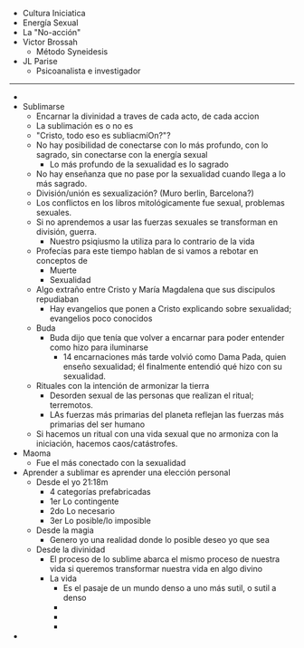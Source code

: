 - Cultura Iniciatica
- Energía Sexual
- La "No-acción"
- Victor Brossah
	- Método Syneidesis
- JL Parise
	- Psicoanalista e investigador
- ---
-
- Sublimarse
	- Encarnar la divinidad a traves de cada acto, de cada accion
	- La sublimación es o no es
	- "Cristo, todo eso es subliacmíOn?"?
	- No hay posibilidad de conectarse con lo más profundo, con lo sagrado, sin conectarse con la energía sexual
		- Lo más profundo de la sexualidad es lo sagrado
	- No hay enseñanza que no pase por la sexualidad cuando llega a lo más sagrado.
	- División/unión es sexualización? (Muro berlin, Barcelona?)
	- Los conflictos en los libros mitológicamente fue sexual, problemas sexuales.
	- Si no aprendemos a usar las fuerzas sexuales se transforman en división, guerra.
		- Nuestro psiqiusmo la utiliza para lo contrario de la vida
	- Profecías para este tiempo hablan de si vamos a rebotar en conceptos de
		- Muerte
		- Sexualidad
	- Algo extraño entre Cristo y María Magdalena que sus discipulos repudiaban
		- Hay evangelios que ponen a Cristo explicando sobre sexualidad; evangelios poco conocidos
	- Buda
		- Buda dijo que tenía que volver a encarnar para poder entender como hizo para iluminarse
			- 14 encarnaciones más tarde volvió como Dama Pada, quien enseño sexualidad; él finalmente entendió qué hizo con su sexualidad.
	- Rituales con la intención de armonizar la tierra
		- Desorden sexual de las personas que realizan el ritual; terremotos.
		- LAs fuerzas más primarias del planeta reflejan las fuerzas más primarias del ser humano
	- Si hacemos un ritual con una vida sexual que no armoniza con la iniciación, hacemos caos/catástrofes.
- Maoma
	- Fue el más conectado con la sexualidad
- Aprender a sublimar es aprender una elección personal
	- Desde el yo 21:18m
		- 4 categorías prefabricadas
		- 1er Lo contingente
		- 2do Lo necesario
		- 3er Lo posible/lo imposible
	- Desde la magia
		- Genero yo una realidad donde lo posible deseo yo que sea
	- Desde la divinidad
		- El proceso de lo sublime abarca el mismo proceso de nuestra vida si queremos transformar nuestra vida en algo divino
		- La vida
			- Es el pasaje de un mundo denso a uno más sutil, o sutil a denso
			-
			-
			-
-